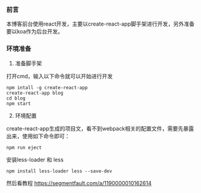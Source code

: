 ### 前言
本博客前台使用react开发，主要以create-react-app脚手架进行开发，另外准备要以koa作为后台开发。

### 环境准备
1. 准备脚手架 

打开cmd，输入以下命令就可以开始进行开发


    npm intall -g create-react-app
    create-react-app blog
    cd blog 
    npm start

2. 环境配置

create-react-app生成的项目文，看不到webpack相关的配置文件，需要先暴露出来，使用如下命令即可：


    npm run eject

安装less-loader 和 less

    npm install less-loader less --save-dev

然后看教程 https://segmentfault.com/a/1190000010162614